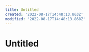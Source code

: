 ```yaml
---
title: Untitled
created: '2022-08-17T14:48:13.863Z'
modified: '2022-08-17T14:48:13.868Z'
---
```


# Untitled
